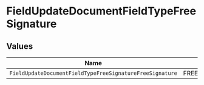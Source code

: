 # FieldUpdateDocumentFieldTypeFreeSignature


## Values

| Name                                                     | Value                                                    |
| -------------------------------------------------------- | -------------------------------------------------------- |
| `FieldUpdateDocumentFieldTypeFreeSignatureFreeSignature` | FREE_SIGNATURE                                           |